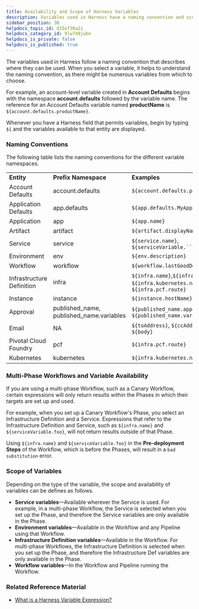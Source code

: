 ```yaml
---
title: Availability and Scope of Harness Variables
description: Variables used in Harness have a naming convention and scope depending on their type.
sidebar_position: 30
helpdocs_topic_id: d15of30a2i
helpdocs_category_id: 9lw749jubn
helpdocs_is_private: false
helpdocs_is_published: true
---
```


The variables used in Harness follow a naming convention that describes where they can be used. When you select a variable, it helps to understand the naming convention, as there might be numerous variables from which to choose.

For example, an account-level variable created in **Account Defaults** begins with the namespace **account.defaults** followed by the variable name. The reference for an Account Defaults variable named **productName** is `${account.defaults.productName}`.

Whenever you have a Harness field that permits variables, begin by typing `${` and the variables available to that entity are displayed.


### Naming Conventions

The following table lists the naming conventions for the different variable namespaces.



|  |  |  |
| --- | --- | --- |
| **Entity** | **Prefix** **Namespace** | **Examples** |
| Account Defaults | account.defaults | `${account.defaults.productName}` |
| Application Defaults | app.defaults | `${app.defaults.MyApp}` |
| Application | app | `${app.name}` |
| Artifact | artifact | `${artifact.displayName}` |
| Service | service | `${service.name}`, `${serviceVariable.``*variable_name*``}` |
| Environment | env | `${env.description}` |
| Workflow | workflow | `${workflow.lastGoodDeploymentDisplayName}` |
| Infrastructure Definition | infra | `${infra.name}`,`${infra.route}`, `${infra.kubernetes.namespace}`, `${infra.pcf.route}` |
| Instance | instance | `${instance.hostName}` |
| Approval | published\_name, published\_name.variables | `${published_name.approvedBy.email}`, ​`${published_name.variables.signoff}` |
| Email | NA | `${toAddress}`, `${ccAddress}`, `${subject}`, `${body}` |
| Pivotal Cloud Foundry | pcf | `${infra.pcf.route}` |
| Kubernetes | kubernetes | `${infra.kubernetes.namespace}` |

### Multi-Phase Workflows and Variable Availability

If you are using a multi-phase Workflow, such as a Canary Workflow, certain expressions will only return results within the Phases in which their targets are set up and used.

For example, when you set up a Canary Workflow's Phase, you select an Infrastructure Definition and a Service. Expressions that refer to the Infrastructure Definition and Service, such as `${infra.name}` and `${serviceVariable.foo}`, will not return results outside of that Phase.

Using `${infra.name}` and `${serviceVariable.foo}` in the **Pre-deployment Steps** of the Workflow, which is before the Phases, will result in a `bad substitution` error.

### Scope of Variables

Depending on the type of the variable, the scope and availability of variables can be defines as follows.

* **Service variables**—Available wherever the Service is used. For example, in a multi-phase Workflow, the Service is selected when you set up the Phase, and therefore the Service variables are only available in the Phase.
* **Environment variables**—Available in the Workflow and any Pipeline using that Workflow.
* **Infrastructure Definition variables**—Available in the Workflow. For multi-phase Workflows, the Infrastructure Definition is selected when you set up the Phase, and therefore the Infrastructure Def variables are only available in the Phase.
* **Workflow variables**—In the Workflow and Pipeline running the Workflow.

### Related Reference Material

* [What is a Harness Variable Expression?](variables.md)

